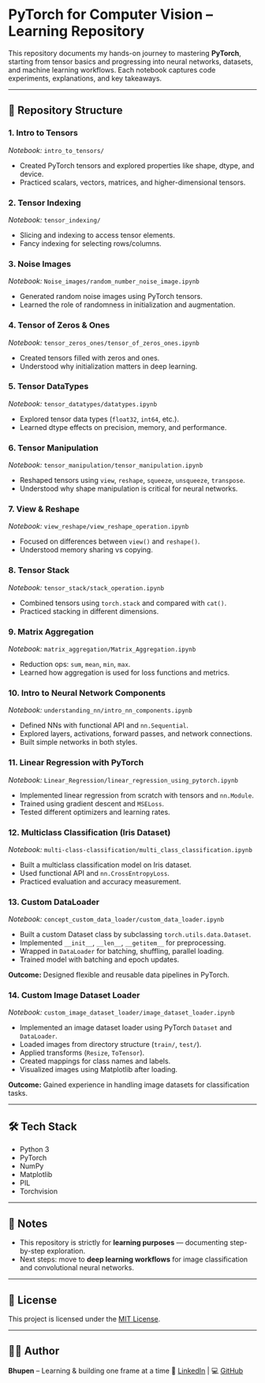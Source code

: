 # PyTorch for Computer Vision – Learning Repository

This repository documents my hands-on journey to mastering **PyTorch**, starting from tensor basics and progressing into neural networks, datasets, and machine learning workflows. Each notebook captures code experiments, explanations, and key takeaways.

---

## 📂 Repository Structure

### 1. **Intro to Tensors**

*Notebook:* `intro_to_tensors/`

* Created PyTorch tensors and explored properties like shape, dtype, and device.
* Practiced scalars, vectors, matrices, and higher-dimensional tensors.

### 2. **Tensor Indexing**

*Notebook:* `tensor_indexing/`

* Slicing and indexing to access tensor elements.
* Fancy indexing for selecting rows/columns.

### 3. **Noise Images**

*Notebook:* `Noise_images/random_number_noise_image.ipynb`

* Generated random noise images using PyTorch tensors.
* Learned the role of randomness in initialization and augmentation.

### 4. **Tensor of Zeros & Ones**

*Notebook:* `tensor_zeros_ones/tensor_of_zeros_ones.ipynb`

* Created tensors filled with zeros and ones.
* Understood why initialization matters in deep learning.

### 5. **Tensor DataTypes**

*Notebook:* `tensor_datatypes/datatypes.ipynb`

* Explored tensor data types (`float32`, `int64`, etc.).
* Learned dtype effects on precision, memory, and performance.

### 6. **Tensor Manipulation**

*Notebook:* `tensor_manipulation/tensor_manipulation.ipynb`

* Reshaped tensors using `view`, `reshape`, `squeeze`, `unsqueeze`, `transpose`.
* Understood why shape manipulation is critical for neural networks.

### 7. **View & Reshape**

*Notebook:* `view_reshape/view_reshape_operation.ipynb`

* Focused on differences between `view()` and `reshape()`.
* Understood memory sharing vs copying.

### 8. **Tensor Stack**

*Notebook:* `tensor_stack/stack_operation.ipynb`

* Combined tensors using `torch.stack` and compared with `cat()`.
* Practiced stacking in different dimensions.

### 9. **Matrix Aggregation**

*Notebook:* `matrix_aggregation/Matrix_Aggregation.ipynb`

* Reduction ops: `sum`, `mean`, `min`, `max`.
* Learned how aggregation is used for loss functions and metrics.

### 10. **Intro to Neural Network Components**

*Notebook:* `understanding_nn/intro_nn_components.ipynb`

* Defined NNs with functional API and `nn.Sequential`.
* Explored layers, activations, forward passes, and network connections.
* Built simple networks in both styles.

### 11. **Linear Regression with PyTorch**

*Notebook:* `Linear_Regression/linear_regression_using_pytorch.ipynb`

* Implemented linear regression from scratch with tensors and `nn.Module`.
* Trained using gradient descent and `MSELoss`.
* Tested different optimizers and learning rates.

### 12. **Multiclass Classification (Iris Dataset)**

*Notebook:* `multi-class-classification/multi_class_classification.ipynb`

* Built a multiclass classification model on Iris dataset.
* Used functional API and `nn.CrossEntropyLoss`.
* Practiced evaluation and accuracy measurement.

### 13. **Custom DataLoader**

*Notebook:* `concept_custom_data_loader/custom_data_loader.ipynb`

* Built a custom Dataset class by subclassing `torch.utils.data.Dataset`.
* Implemented `__init__`, `__len__`, `__getitem__` for preprocessing.
* Wrapped in `DataLoader` for batching, shuffling, parallel loading.
* Trained model with batching and epoch updates.

**Outcome:** Designed flexible and reusable data pipelines in PyTorch.

### 14. **Custom Image Dataset Loader**

*Notebook:* `custom_image_dataset_loader/image_dataset_loader.ipynb`

* Implemented an image dataset loader using PyTorch `Dataset` and `DataLoader`.
* Loaded images from directory structure (`train/`, `test/`).
* Applied transforms (`Resize`, `ToTensor`).
* Created mappings for class names and labels.
* Visualized images using Matplotlib after loading.

**Outcome:** Gained experience in handling image datasets for classification tasks.

---

## 🛠️ Tech Stack

* Python 3
* PyTorch
* NumPy
* Matplotlib
* PIL
* Torchvision

---

## 📝 Notes

* This repository is strictly for **learning purposes** — documenting step-by-step exploration.
* Next steps: move to **deep learning workflows** for image classification and convolutional neural networks.

---

## 📜 License

This project is licensed under the [MIT License](LICENSE).

---

## 👨‍💻 Author

**Bhupen** – Learning & building one frame at a time
🔗 [LinkedIn](https://www.linkedin.com/in/bhupenparmar/) | 💻 [GitHub](https://github.com/bhupencoD3)
